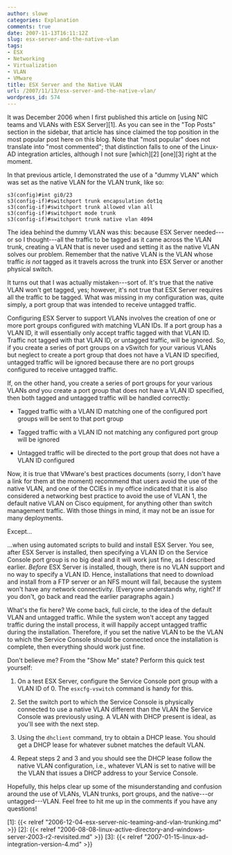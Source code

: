 ```yaml
---
author: slowe
categories: Explanation
comments: true
date: 2007-11-13T16:11:12Z
slug: esx-server-and-the-native-vlan
tags:
- ESX
- Networking
- Virtualization
- VLAN
- VMware
title: ESX Server and the Native VLAN
url: /2007/11/13/esx-server-and-the-native-vlan/
wordpress_id: 574
---
```


It was December 2006 when I first published this article on [using NIC teams and VLANs with ESX Server][1]. As you can see in the "Top Posts" section in the sidebar, that article has since claimed the top position in the most popular post here on this blog. Note that "most popular" does not translate into "most commented"; that distinction falls to one of the Linux-AD integration articles, although I not sure [which][2] [one][3] right at the moment.

In that previous article, I demonstrated the use of a "dummy VLAN" which was set as the native VLAN for the VLAN trunk, like so:

```text
s3(config)#int gi0/23  
s3(config-if)#switchport trunk encapsulation dot1q  
s3(config-if)#switchport trunk allowed vlan all  
s3(config-if)#switchport mode trunk  
s3(config-if)#switchport trunk native vlan 4094
```

The idea behind the dummy VLAN was this: because ESX Server needed---or so I thought---all the traffic to be tagged as it came across the VLAN trunk, creating a VLAN that is never used and setting it as the native VLAN solves our problem. Remember that the native VLAN is the VLAN whose traffic _is not_ tagged as it travels across the trunk into ESX Server or another physical switch.

It turns out that I was actually mistaken---sort of. It's true that the native VLAN won't get tagged, yes; however, it's not true that ESX Server requires all the traffic to be tagged. What was missing in my configuration was, quite simply, a port group that was intended to receive untagged traffic.

Configuring ESX Server to support VLANs involves the creation of one or more port groups configured with matching VLAN IDs. If a port group has a VLAN ID, it will essentially only accept traffic tagged with that VLAN ID. Traffic not tagged with that VLAN ID, or untagged traffic, will be ignored. So, if you create a series of port groups on a vSwitch for your various VLANs but neglect to create a port group that does not have a VLAN ID specified, untagged traffic will be ignored because there are no port groups configured to receive untagged traffic.

If, on the other hand, you create a series of port groups for your various VLANs _and_ you create a port group that does not have a VLAN ID specified, then both tagged and untagged traffic will be handled correctly:

* Tagged traffic with a VLAN ID matching one of the configured port groups will be sent to that port group

* Tagged traffic with a VLAN ID not matching any configured port group will be ignored

* Untagged traffic will be directed to the port group that does not have a VLAN ID configured

Now, it is true that VMware's best practices documents (sorry, I don't have a link for them at the moment) recommend that users avoid the use of the native VLAN, and one of the CCIEs in my office indicated that it is also considered a networking best practice to avoid the use of VLAN 1, the default native VLAN on Cisco equipment, for anything other than switch management traffic. With those things in mind, it may not be an issue for many deployments.

Except...

...when using automated scripts to build and install ESX Server. You see, after ESX Server is installed, then specifying a VLAN ID on the Service Console port group is no big deal and it will work just fine, as I described earlier. _Before_ ESX Server is installed, though, there is no VLAN support and no way to specify a VLAN ID. Hence, installations that need to download and install from a FTP server or an NFS mount will fail, because the system won't have any network connectivity. (Everyone understands why, right? If you don't, go back and read the earlier paragraphs again.)

What's the fix here? We come back, full circle, to the idea of the default VLAN and untagged traffic. While the system won't accept any tagged traffic during the install process, it will happily accept untagged traffic during the installation. Therefore, if you set the native VLAN to be the VLAN to which the Service Console should be connected once the installation is complete, then everything should work just fine.

Don't believe me? From the "Show Me" state? Perform this quick test yourself:

1. On a test ESX Server, configure the Service Console port group with a VLAN ID of 0. The `esxcfg-vswitch` command is handy for this.

2. Set the switch port to which the Service Console is physically connected to use a native VLAN different than the VLAN the Service Console was previously using. A VLAN with DHCP present is ideal, as you'll see with the next step.

3. Using the `dhclient` command, try to obtain a DHCP lease. You should get a DHCP lease for whatever subnet matches the default VLAN.

4. Repeat steps 2 and 3 and you should see the DHCP lease follow the native VLAN configuration, i.e., whatever VLAN is set to native will be the VLAN that issues a DHCP address to your Service Console.

Hopefully, this helps clear up some of the misunderstanding and confusion around the use of VLANs, VLAN trunks, port groups, and the native---or untagged---VLAN. Feel free to hit me up in the comments if you have any questions!

[1]: {{< relref "2006-12-04-esx-server-nic-teaming-and-vlan-trunking.md" >}}
[2]: {{< relref "2006-08-08-linux-active-directory-and-windows-server-2003-r2-revisited.md" >}}
[3]: {{< relref "2007-01-15-linux-ad-integration-version-4.md" >}}
